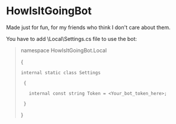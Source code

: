 # HowIsItGoingBot

Made just for fun, for my friends who think I don't care about them.

You have to add \Local\Settings.cs file to use the bot:


> namespace HowIsItGoingBot.Local
> 
>{
>
>     internal static class Settings
>
>      {
>
>        internal const string Token = <Your_bot_token_here>;
>
>      }
>
> }

